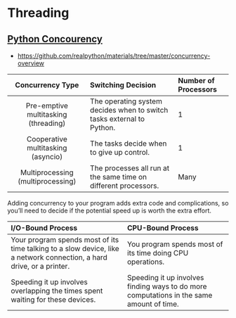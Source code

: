 # Threading

## [Python Concourency](https://realpython.com/python-concurrency)

- https://github.com/realpython/materials/tree/master/concurrency-overview

Concurrency Type	                 |   Switching Decision	                                                  | Number of Processors
| :---------------------------------:|:-----------------------------------------------------------------------|:----------------------------|
Pre-emptive multitasking (threading) |	The operating system decides when to switch tasks external to Python. |	1
Cooperative multitasking (asyncio)	 | The tasks decide when to give up control.	                          | 1
Multiprocessing (multiprocessing)	 | The processes all run at the same time on different processors.	      | Many

Adding concurrency to your program adds extra code and complications, so you’ll need to decide if the potential speed up is worth the extra effort.

| I/O-Bound Process	         | CPU-Bound Process
|:---------------------------|:-------------------------------------------------------|
Your program spends most of its time talking to a slow device, like a network connection, a hard drive, or a printer.	| You program spends most of its time doing CPU operations.
Speeding it up involves overlapping the times spent waiting for these devices.	 | Speeding it up involves finding ways to do more computations in the same amount of time.

